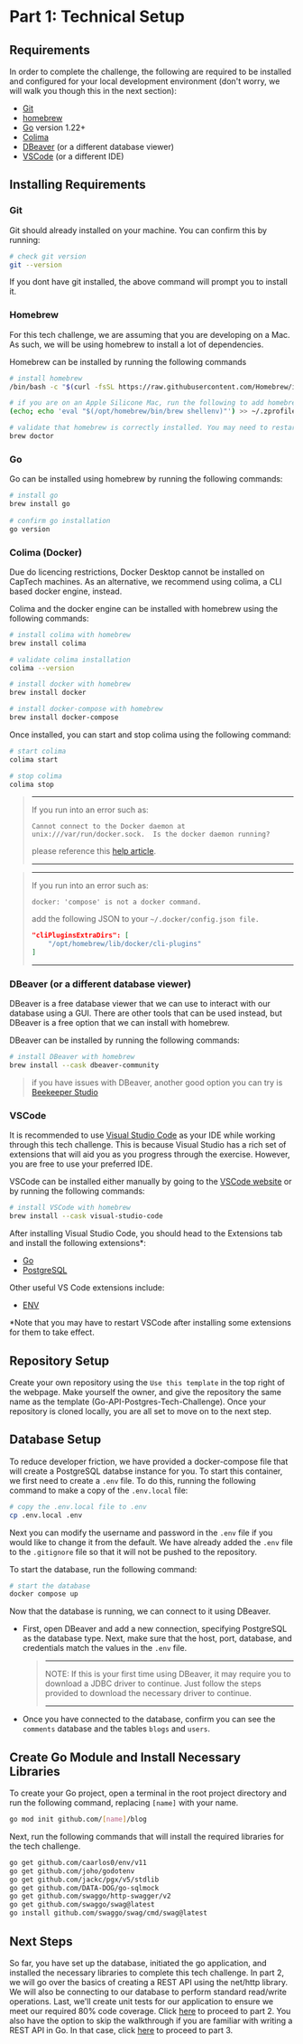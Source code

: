 # Part 1: Technical Setup

## Requirements

In order to complete the challenge, the following are required to be installed and configured for
your local development environment (don't worry, we will walk you though this in the next section):

- [Git](https://git-scm.com/downloads)
- [homebrew](https://docs.brew.sh/)
- [Go](https://go.dev/doc/install) version 1.22+
- [Colima](https://github.com/abiosoft/colima)
- [DBeaver](https://dbeaver.io/download/) (or a different database viewer)
- [VSCode](https://code.visualstudio.com/) (or a different IDE)

## Installing Requirements

### Git

Git should already installed on your machine. You can confirm this by running:

```bash
# check git version
git --version
```

If you dont have git installed, the above command will prompt you to install it.

### Homebrew

For this tech challenge, we are assuming that you are developing on a Mac. As such, we will be using
homebrew to install a lot of dependencies.

Homebrew can be installed by running the following commands

```bash
# install homebrew
/bin/bash -c "$(curl -fsSL https://raw.githubusercontent.com/Homebrew/install/HEAD/install.sh)"

# if you are on an Apple Silicone Mac, run the following to add homebrew to the PATH
(echo; echo 'eval "$(/opt/homebrew/bin/brew shellenv)"') >> ~/.zprofile eval "$(/opt/homebrew/bin/brew shellenv)"

# validate that homebrew is correctly installed. You may need to restart your terminal first
brew doctor
```

### Go

Go can be installed using homebrew by running the following commands:

```bash
# install go
brew install go
 
# confirm go installation
go version
```

### Colima (Docker)

Due do licencing restrictions, Docker Desktop cannot be installed on CapTech machines. As an
alternative, we recommend using colima, a CLI based docker engine, instead.

Colima and the docker engine can be installed with homebrew using the following commands:

```bash
# install colima with homebrew
brew install colima

# validate colima installation
colima --version

# install docker with homebrew
brew install docker

# install docker-compose with homebrew
brew install docker-compose
```

Once installed, you can start and stop colima using the following command:

```bash
# start colima
colima start

# stop colima
colima stop
```

> ---
>
>  If you run into an error such as:
>
>
> `Cannot connect to the Docker daemon at unix:///var/run/docker.sock. 
> Is the docker daemon running?`
>
> please reference this
> [help article](https://github.com/abiosoft/colima/blob/main/docs/FAQ.md#cannot-connect-to-the-docker-daemon-at-unixvarrundockersock-is-the-docker-daemon-running).
>
> ---

> ---
>
> If you run into an error such as:
>
> `docker: 'compose' is not a docker command.`
>
> add the following JSON to your `~/.docker/config.json file.`
> ```json
> "cliPluginsExtraDirs": [
>     "/opt/homebrew/lib/docker/cli-plugins"
> ]
> ```
>
> ---

### DBeaver (or a different database viewer)

DBeaver is a free database viewer that we can use to interact with our database using a GUI. There
are other tools that can be used instead, but DBeaver is a free option that we can install with
homebrew.

DBeaver can be installed by running the following commands:

```bash
# install DBeaver with homebrew
brew install --cask dbeaver-community
```

> if you have issues with DBeaver, another good option you can try is [Beekeeper Studio](https://www.beekeeperstudio.io/)

### VSCode

It is recommended to use [Visual Studio Code](https://code.visualstudio.com/) as your IDE while
working through this tech challenge. This is because Visual Studio has a rich set of extensions that
will aid you as you progress through the exercise. However, you are free to use your preferred IDE.

VSCode can be installed either manually by going to
the [VSCode website](https://code.visualstudio.com/) or by running the following commands:

```bash
# install VSCode with homebrew
brew install --cask visual-studio-code
```

After installing Visual Studio Code, you should head to the Extensions tab and install the following
extensions\*:

- [Go](https://marketplace.visualstudio.com/items?itemName=golang.Go)
- [PostgreSQL](https://marketplace.visualstudio.com/items?itemName=ms-ossdata.vscode-postgresql)

Other useful VS Code extensions include:

- [ENV](https://marketplace.visualstudio.com/items?itemName=IronGeek.vscode-env)

\*Note that you may have to restart VSCode after installing some extensions for them to take effect.

## Repository Setup

Create your own repository using the `Use this template` in the top right of the webpage. Make
yourself the owner, and give the repository the same name as the template (Go-API-Postgres-Tech-Challenge).
Once your repository is cloned locally, you are all set to move on to the next step.

## Database Setup

To reduce developer friction, we have provided a docker-compose file that will create a PostgreSQL
databse instance for you. To start this container, we first need to create a `.env` file. To do
this, running the following command to make a copy of the `.env.local` file:

```bash
# copy the .env.local file to .env
cp .env.local .env
```

Next you can modify the username and password in the `.env` file if you would like to change it from
the default. We have already added the `.env` file to the `.gitignore` file so that it will not be
pushed to the repository.

To start the database, run the following command:

```bash
# start the database
docker compose up
```

Now that the database is running, we can connect to it using DBeaver.

- First, open DBeaver and add a new connection, specifying PostgreSQL as the database type. Next,
  make sure that the host, port, database, and credentials match the values in the `.env` file.

  > ---
  >
  > NOTE: If this is your first time using DBeaver, it may require you to download a JDBC driver to
  > continue. Just follow the steps provided to download the necessary driver to continue.
  >
  > ---

- Once you have connected to the database, confirm you can see the `comments` database and the
  tables
  `blogs` and `users`.

## Create Go Module and Install Necessary Libraries

To create your Go project, open a terminal in the root project directory and run the following
command, replacing `[name]` with your name.

```bash
go mod init github.com/[name]/blog
```

Next, run the following commands that will install the required libraries for the tech challenge.

```bash
go get github.com/caarlos0/env/v11
go get github.com/joho/godotenv
go get github.com/jackc/pgx/v5/stdlib
go get github.com/DATA-DOG/go-sqlmock
go get github.com/swaggo/http-swagger/v2
go get github.com/swaggo/swag@latest
go install github.com/swaggo/swag/cmd/swag@latest
```

## Next Steps

So far, you have set up the database, initiated the go application, and installed the necessary
libraries to complete this tech challenge. In part 2, we will go over the basics of creating a REST
API using the net/http library. We will also be connecting to our database to perform standard
read/write operations. Last, we'll create unit tests for our application to ensure we meet our
required 80% code coverage. Click [here](./2-REST-API-Walkthrough.md) to proceed to part 2. You also
have the option to skip the walkthrough if you are familiar with writing a REST API in Go. In that
case, click [here](./3-Challenge-Assignment.md) to proceed to part 3.
